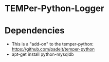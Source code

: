 # TEMPer-Python-Logger

# Dependencies #
* This is a "add-on" to the temper-python: https://github.com/padelt/temper-python
* apt-get install python-mysqldb


